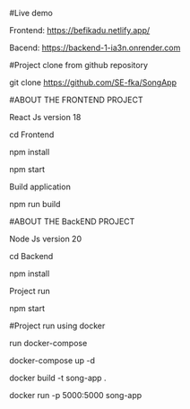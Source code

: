 


 #Live demo 

Frontend: https://befikadu.netlify.app/

Bacend: https://backend-1-ia3n.onrender.com



#Project clone from github repository

git clone https://github.com/SE-fka/SongApp

#ABOUT THE FRONTEND PROJECT 

React Js version 18

cd Frontend

npm install

npm start

Build application

npm run build


#ABOUT THE BackEND PROJECT

Node Js version 20

cd Backend

npm install

Project run

npm start

#Project run using docker

run docker-compose

docker-compose up -d

docker build -t song-app .      

docker run -p 5000:5000 song-app    